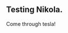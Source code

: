 <!-- 
.. title: Test
.. slug: test
.. date: 2016-06-17 22:31:14 UTC-07:00
.. tags: 
.. category: 
.. link: 
.. description: 
.. type: text
-->

## Testing Nikola. 
Come through tesla!
